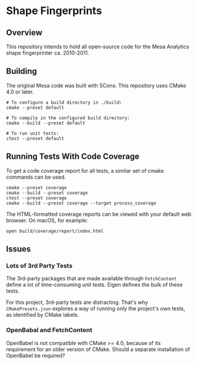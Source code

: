 # Shape Fingerprints

## Overview

This repository intends to hold all open-source code for the Mesa Analytics shape fingerprinter ca. 2010-2011.

## Building

The original Mesa code was built with SCons. This repository uses CMake 4.0 or later.

```shell
# To configure a build directory in ./build:
cmake --preset default

# To compile in the configured build directory:
cmake --build --preset default

# To run unit tests:
ctest --preset default
```

## Running Tests With Code Coverage

To get a code coverage report for all tests, a similar set of cmake commands can be used.

```shell
cmake --preset coverage
cmake --build --preset coverage
ctest --preset coverage
cmake --build --preset coverage --target process_coverage
```

The HTML-formatted coverage reports can be viewed with your default web browser. On macOS, for example:

```shell
open build/coverage/report/index.html
```

## Issues

### Lots of 3rd Party Tests

The 3rd-party packages that are made available through `FetchContent` define a lot of time-consuming unit tests. Eigen defines the bulk of these tests.

For this project, 3rd-party tests are distracting. That's why `CMakePresets.json` explores a way of running only the project's own tests, as identified by CMake labels.

### OpenBabal and FetchContent

OpenBabel is not compatible with CMake >= 4.0, because of its requirement for an older version of CMake.
Should a separate installation of OpenBabel be required?

```

```
